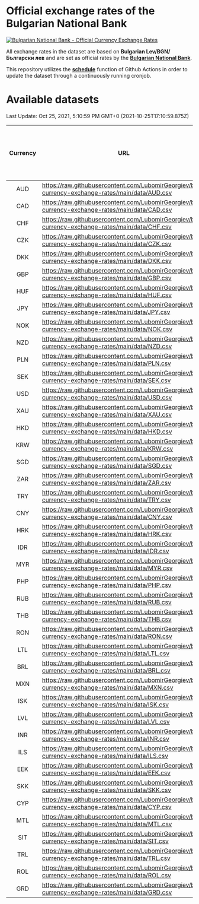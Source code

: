 # Official exchange rates of the Bulgarian National Bank

[![Bulgarian National Bank - Official Currency Exchange Rates](https://github.com/LubomirGeorgiev/bnb-currency-exchange-rates/actions/workflows/update-rates.yml/badge.svg?branch=main)](https://github.com/LubomirGeorgiev/bnb-currency-exchange-rates/actions/workflows/update-rates.yml)

All exchange rates in the dataset are based on **Bulgarian Lev/BGN/Български лев** and are set as official rates by the [**Bulgarian National Bank**](https://www.bnb.bg/Statistics/StExternalSector/StExchangeRates/StERForeignCurrencies/index.htm?toLang=_EN).

This repository utilizes the [**schedule**](https://docs.github.com/en/actions/reference/events-that-trigger-workflows) function of Github Actions in order to update the dataset through a continuously running cronjob.

# Available datasets

<!-- START LINKS (DO NOT EVER FU*ING DELETE THIS COMMENT FOR THE LOVE OF YOUR LIFE!!! IF YOU ARE CURIOS HOW IT WORKS, YOU CAN HAVE A LOOK AT ./src/updateReadme.ts) -->

Last Update: Oct 25, 2021, 5:10:59 PM GMT+0 (2021-10-25T17:10:59.875Z)

| Currency | URL                                                                                             | Number of records | Number of missing days that were filled in |
| :------: | ----------------------------------------------------------------------------------------------- | :---------------: | :----------------------------------------: |
|   AUD    | https://raw.githubusercontent.com/LubomirGeorgiev/bnb-currency-exchange-rates/main/data/AUD.csv |       7689        |                    2368                    |
|   CAD    | https://raw.githubusercontent.com/LubomirGeorgiev/bnb-currency-exchange-rates/main/data/CAD.csv |       7689        |                    2368                    |
|   CHF    | https://raw.githubusercontent.com/LubomirGeorgiev/bnb-currency-exchange-rates/main/data/CHF.csv |       7689        |                    2368                    |
|   CZK    | https://raw.githubusercontent.com/LubomirGeorgiev/bnb-currency-exchange-rates/main/data/CZK.csv |       7689        |                    2368                    |
|   DKK    | https://raw.githubusercontent.com/LubomirGeorgiev/bnb-currency-exchange-rates/main/data/DKK.csv |       7689        |                    2368                    |
|   GBP    | https://raw.githubusercontent.com/LubomirGeorgiev/bnb-currency-exchange-rates/main/data/GBP.csv |       7689        |                    2368                    |
|   HUF    | https://raw.githubusercontent.com/LubomirGeorgiev/bnb-currency-exchange-rates/main/data/HUF.csv |       7689        |                    2368                    |
|   JPY    | https://raw.githubusercontent.com/LubomirGeorgiev/bnb-currency-exchange-rates/main/data/JPY.csv |       7689        |                    2368                    |
|   NOK    | https://raw.githubusercontent.com/LubomirGeorgiev/bnb-currency-exchange-rates/main/data/NOK.csv |       7689        |                    2368                    |
|   NZD    | https://raw.githubusercontent.com/LubomirGeorgiev/bnb-currency-exchange-rates/main/data/NZD.csv |       7689        |                    2368                    |
|   PLN    | https://raw.githubusercontent.com/LubomirGeorgiev/bnb-currency-exchange-rates/main/data/PLN.csv |       7689        |                    2368                    |
|   SEK    | https://raw.githubusercontent.com/LubomirGeorgiev/bnb-currency-exchange-rates/main/data/SEK.csv |       7689        |                    2368                    |
|   USD    | https://raw.githubusercontent.com/LubomirGeorgiev/bnb-currency-exchange-rates/main/data/USD.csv |       7689        |                    2368                    |
|   XAU    | https://raw.githubusercontent.com/LubomirGeorgiev/bnb-currency-exchange-rates/main/data/XAU.csv |       7689        |                    2370                    |
|   HKD    | https://raw.githubusercontent.com/LubomirGeorgiev/bnb-currency-exchange-rates/main/data/HKD.csv |       7389        |                    2279                    |
|   KRW    | https://raw.githubusercontent.com/LubomirGeorgiev/bnb-currency-exchange-rates/main/data/KRW.csv |       7389        |                    2279                    |
|   SGD    | https://raw.githubusercontent.com/LubomirGeorgiev/bnb-currency-exchange-rates/main/data/SGD.csv |       7389        |                    2279                    |
|   ZAR    | https://raw.githubusercontent.com/LubomirGeorgiev/bnb-currency-exchange-rates/main/data/ZAR.csv |       7389        |                    2279                    |
|   TRY    | https://raw.githubusercontent.com/LubomirGeorgiev/bnb-currency-exchange-rates/main/data/TRY.csv |       5869        |                    1807                    |
|   CNY    | https://raw.githubusercontent.com/LubomirGeorgiev/bnb-currency-exchange-rates/main/data/CNY.csv |       5749        |                    1771                    |
|   HRK    | https://raw.githubusercontent.com/LubomirGeorgiev/bnb-currency-exchange-rates/main/data/HRK.csv |       5749        |                    1771                    |
|   IDR    | https://raw.githubusercontent.com/LubomirGeorgiev/bnb-currency-exchange-rates/main/data/IDR.csv |       5749        |                    1771                    |
|   MYR    | https://raw.githubusercontent.com/LubomirGeorgiev/bnb-currency-exchange-rates/main/data/MYR.csv |       5749        |                    1771                    |
|   PHP    | https://raw.githubusercontent.com/LubomirGeorgiev/bnb-currency-exchange-rates/main/data/PHP.csv |       5749        |                    1771                    |
|   RUB    | https://raw.githubusercontent.com/LubomirGeorgiev/bnb-currency-exchange-rates/main/data/RUB.csv |       5749        |                    1771                    |
|   THB    | https://raw.githubusercontent.com/LubomirGeorgiev/bnb-currency-exchange-rates/main/data/THB.csv |       5749        |                    1771                    |
|   RON    | https://raw.githubusercontent.com/LubomirGeorgiev/bnb-currency-exchange-rates/main/data/RON.csv |       5694        |                    1757                    |
|   LTL    | https://raw.githubusercontent.com/LubomirGeorgiev/bnb-currency-exchange-rates/main/data/LTL.csv |       4906        |                    1499                    |
|   BRL    | https://raw.githubusercontent.com/LubomirGeorgiev/bnb-currency-exchange-rates/main/data/BRL.csv |       4781        |                    1476                    |
|   MXN    | https://raw.githubusercontent.com/LubomirGeorgiev/bnb-currency-exchange-rates/main/data/MXN.csv |       4781        |                    1476                    |
|   ISK    | https://raw.githubusercontent.com/LubomirGeorgiev/bnb-currency-exchange-rates/main/data/ISK.csv |       4689        |                    1446                    |
|   LVL    | https://raw.githubusercontent.com/LubomirGeorgiev/bnb-currency-exchange-rates/main/data/LVL.csv |       4543        |                    1387                    |
|   INR    | https://raw.githubusercontent.com/LubomirGeorgiev/bnb-currency-exchange-rates/main/data/INR.csv |       4414        |                    1362                    |
|   ILS    | https://raw.githubusercontent.com/LubomirGeorgiev/bnb-currency-exchange-rates/main/data/ILS.csv |       3935        |                    1224                    |
|   EEK    | https://raw.githubusercontent.com/LubomirGeorgiev/bnb-currency-exchange-rates/main/data/EEK.csv |       3751        |                    1141                    |
|   SKK    | https://raw.githubusercontent.com/LubomirGeorgiev/bnb-currency-exchange-rates/main/data/SKK.csv |       2970        |                    912                     |
|   CYP    | https://raw.githubusercontent.com/LubomirGeorgiev/bnb-currency-exchange-rates/main/data/CYP.csv |       2904        |                    888                     |
|   MTL    | https://raw.githubusercontent.com/LubomirGeorgiev/bnb-currency-exchange-rates/main/data/MTL.csv |       2604        |                    799                     |
|   SIT    | https://raw.githubusercontent.com/LubomirGeorgiev/bnb-currency-exchange-rates/main/data/SIT.csv |       2542        |                    778                     |
|   TRL    | https://raw.githubusercontent.com/LubomirGeorgiev/bnb-currency-exchange-rates/main/data/TRL.csv |       1818        |                    559                     |
|   ROL    | https://raw.githubusercontent.com/LubomirGeorgiev/bnb-currency-exchange-rates/main/data/ROL.csv |       1695        |                    522                     |
|   GRD    | https://raw.githubusercontent.com/LubomirGeorgiev/bnb-currency-exchange-rates/main/data/GRD.csv |        359        |                    107                     |

<!-- END LINKS (DO NOT EVER FU*ING DELETE THIS COMMENT FOR THE LOVE OF YOUR LIFE!!! IF YOU ARE CURIOS HOW IT WORKS, YOU CAN HAVE A LOOK AT ./src/updateReadme.ts) -->
